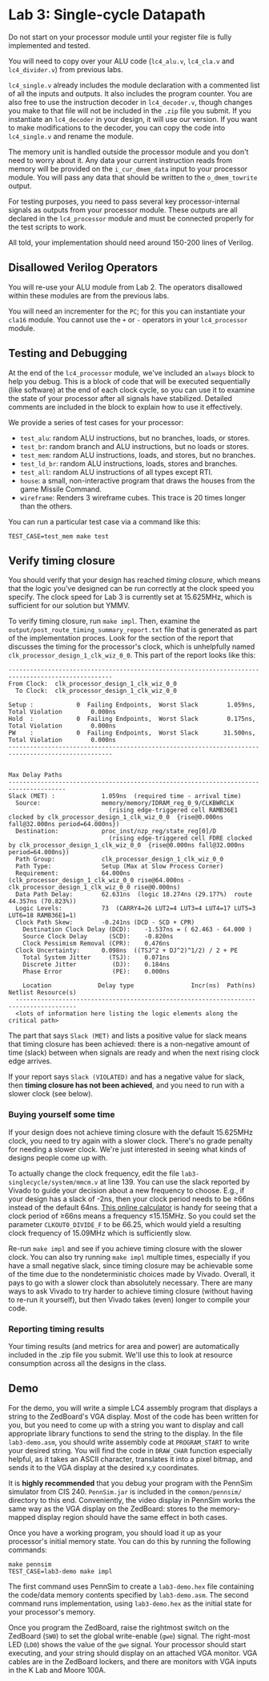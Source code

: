 # Lab 3: Single-cycle Datapath

Do not start on your processor module until your register file is
fully implemented and tested.

You will need to copy over your ALU code (`lc4_alu.v`, `lc4_cla.v` and `lc4_divider.v`) from previous labs.

`lc4_single.v` already includes the module declaration with a
commented list of all the inputs and outputs. It also includes the
program counter. You are also free to use the instruction decoder in
`lc4_decoder.v`, though changes you make to that file will not be included in the `.zip` file you submit. 
If you instantiate an `lc4_decoder` in your design, it will use our version. If you want to make modifications to the decoder, you can copy the code into `lc4_single.v` and rename the module.

The memory unit is handled outside the processor
module and you don't need to worry about it. Any data your current
instruction reads from memory will be provided on the
`i_cur_dmem_data` input to your processor module. You will pass any
data that should be written to the `o_dmem_towrite` output.

For testing purposes, you need to pass several key processor-internal
signals as outputs from your processor module. These outputs are all
declared in the `lc4_processor` module and must be connected properly
for the test scripts to work.

All told, your implementation should need around 150-200 lines of
Verilog.

## Disallowed Verilog Operators

You will re-use your ALU module from Lab 2. The operators disallowed within these modules are from the previous labs.

You will need an incrementer for the `PC`; for this you can instantiate your `cla16` module. You cannot use the `+` or `-` operators in your `lc4_processor` module.

## Testing and Debugging

At the end of the `lc4_processor` module, we've included an `always`
block to help you debug. This is a block of code that will be executed
sequentially (like software) at the end of each clock cycle, so you
can use it to examine the state of your processor after all signals
have stabilized. Detailed comments are included in the block to
explain how to use it effectively.

We provide a series of test cases for your processor:
+ `test_alu`: random ALU instructions, but no branches, loads, or stores.
+ `test_br`: random branch and ALU instructions, but no loads or stores.
+ `test_mem`: random ALU instructions, loads, and stores, but no branches.
+ `test_ld_br`: random ALU instructions, loads, stores and branches.
+ `test_all`: random ALU instructions of all types except RTI.
+ `house`: a small, non-interactive program that draws the houses from the game Missile Command.
+ `wireframe`: Renders 3 wireframe cubes. This trace is 20 times longer than the others.

You can run a particular test case via a command like this:
```
TEST_CASE=test_mem make test
```


## Verify timing closure

You should verify that your design has reached *timing closure*, which means that the logic you've designed can be run correctly at the clock speed you specify. The clock speed for Lab 3 is currently set at 15.625MHz, which is sufficient for our solution but YMMV.

To verify timing closure, run `make impl`. Then, examine the `output/post_route_timing_summary_report.txt` file that is generated as part of the implementation proces. Look for the section of the report that discusses the timing for the processor's clock, which is unhelpfully named `clk_processor_design_1_clk_wiz_0_0`. This part of the report looks like this:
```
---------------------------------------------------------------------------------------------------
From Clock:  clk_processor_design_1_clk_wiz_0_0
  To Clock:  clk_processor_design_1_clk_wiz_0_0

Setup :            0  Failing Endpoints,  Worst Slack        1.059ns,  Total Violation        0.000ns
Hold  :            0  Failing Endpoints,  Worst Slack        0.175ns,  Total Violation        0.000ns
PW    :            0  Failing Endpoints,  Worst Slack       31.500ns,  Total Violation        0.000ns
---------------------------------------------------------------------------------------------------


Max Delay Paths
--------------------------------------------------------------------------------------
Slack (MET) :             1.059ns  (required time - arrival time)
  Source:                 memory/memory/IDRAM_reg_0_9/CLKBWRCLK
                            (rising edge-triggered cell RAMB36E1 clocked by clk_processor_design_1_clk_wiz_0_0  {rise@0.000ns fall@32.000ns period=64.000ns})
  Destination:            proc_inst/nzp_reg/state_reg[0]/D
                            (rising edge-triggered cell FDRE clocked by clk_processor_design_1_clk_wiz_0_0  {rise@0.000ns fall@32.000ns period=64.000ns})
  Path Group:             clk_processor_design_1_clk_wiz_0_0
  Path Type:              Setup (Max at Slow Process Corner)
  Requirement:            64.000ns  (clk_processor_design_1_clk_wiz_0_0 rise@64.000ns - clk_processor_design_1_clk_wiz_0_0 rise@0.000ns)
  Data Path Delay:        62.631ns  (logic 18.274ns (29.177%)  route 44.357ns (70.823%))
  Logic Levels:           73  (CARRY4=26 LUT2=4 LUT3=4 LUT4=17 LUT5=3 LUT6=18 RAMB36E1=1)
  Clock Path Skew:        -0.241ns (DCD - SCD + CPR)
    Destination Clock Delay (DCD):    -1.537ns = ( 62.463 - 64.000 ) 
    Source Clock Delay      (SCD):    -0.820ns
    Clock Pessimism Removal (CPR):    0.476ns
  Clock Uncertainty:      0.098ns  ((TSJ^2 + DJ^2)^1/2) / 2 + PE
    Total System Jitter     (TSJ):    0.071ns
    Discrete Jitter          (DJ):    0.184ns
    Phase Error              (PE):    0.000ns

    Location             Delay type                Incr(ns)  Path(ns)    Netlist Resource(s)
  -------------------------------------------------------------------    -------------------
  <lots of information here listing the logic elements along the critical path>
```
The part that says `Slack (MET)` and lists a positive value for slack means that timing closure has been achieved: there is a non-negative amount of time (slack) between when signals are ready and when the next rising clock edge arrives.

If your report says `Slack (VIOLATED)` and has a negative value for slack, then **timing closure has not been achieved**, and you need to run with a slower clock (see below).

### Buying yourself some time

If your design does not achieve timing closure with the default 15.625MHz clock, you need to try again with a slower clock. There's no grade penalty for needing a slower clock. We're just interested in seeing what kinds of designs people come up with.

To actually change the clock frequency, edit the file `lab3-singlecycle/system/mmcm.v` at line 139. You can use the slack reported by Vivado to guide your decision about a new frequency to choose. E.g., if your design has a slack of -2ns, then your clock period needs to be ≥66ns instead of the default 64ns. [This online calculator](https://www.sensorsone.com/period-to-frequency-calculator/) is handy for seeing that a clock period of ≥66ns means a frequency ≤15.15MHz. So you could set the parameter `CLKOUT0_DIVIDE_F` to be 66.25, which would yield a resulting clock frequency of 15.09MHz which is sufficiently slow. 

Re-run `make impl` and see if you achieve timing closure with the slower clock. You can also try running `make impl` multiple times, especially if you have a small negative slack, since timing closure may be achievable some of the time due to the nondeterministic choices made by Vivado. Overall, it pays to go with a slower clock than absolutely necessary. There are many ways to ask Vivado to try harder to achieve timing closure (without having to re-run it yourself), but then Vivado takes (even) longer to compile your code.

### Reporting timing results

Your timing results (and metrics for area and power) are automatically included in the .zip file you submit. We'll use this to look at resource consumption across all the designs in the class.

## Demo

For the demo, you will write a simple LC4 assembly program that displays a string to the ZedBoard's VGA display. Most of the code has been written for you, but you need to come up with a string you want to display and call appropriate library functions to send the string to the display. In the file `lab3-demo.asm`, you should write assembly code at `PROGRAM_START` to write your desired string. You will find the code in `DRAW_CHAR` function especially helpful, as it takes an ASCII character, translates it into a pixel bitmap, and sends it to the VGA display at the desired x,y coordinates.

It is **highly recommended** that you debug your program with the PennSim simulator from CIS 240. `PennSim.jar` is included in the `common/pennsim/` directory to this end. Conveniently, the video display in PennSim works the same way as the VGA display on the ZedBoard: stores to the memory-mapped display region should have the same effect in both cases.

Once you have a working program, you should load it up as your processor's initial memory state. You can do this by running the following commands:
```
make pennsim
TEST_CASE=lab3-demo make impl
```
The first command uses PennSim to create a `lab3-demo.hex` file containing the code/data memory contents specified by `lab3-demo.asm`. The second command runs implementation, using `lab3-demo.hex` as the initial state for your processor's memory. 

Once you program the ZedBoard, raise the rightmost switch on the ZedBoard (`SW0`) to set the global write-enable (`gwe`) signal. The right-most LED (`LD0`) shows the value of the `gwe` signal. Your processor should start executing, and your string should display on an attached VGA monitor. VGA cables are in the ZedBoard lockers, and there are monitors with VGA inputs in the K Lab and Moore 100A.
